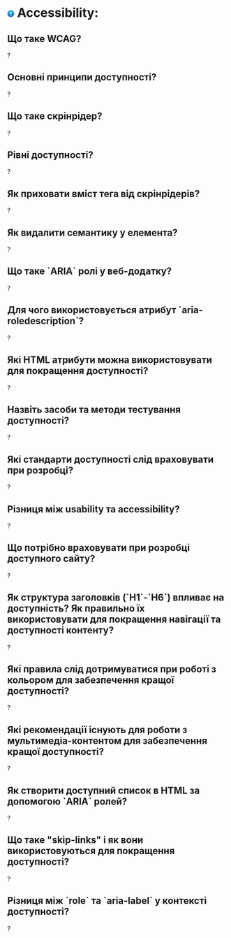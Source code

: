 <h1>
  <img src="../assets/Accessibility.png" width="16" height="16" />
  <span>Accessibility:</span>
</h1>

<h2>Що таке WCAG?</h2>
<p>?</p>

<h2>Основні принципи доступності?</h2>
<p>?</p>

<h2>Що таке скрінрідер?</h2>
<p>?</p>

<h2>Рівні доступності?</h2>
<p>?</p>

<h2>Як приховати вміст тега від скрінрідерів?</h2>
<p>?</p>

<h2>Як видалити семантику у елемента?</h2>
<p>?</p>

<h2>Що таке `ARIA` ролі у веб-додатку?</h2>
<p>?</p>

<h2>Для чого використовується атрибут `aria-roledescription`?</h2>
<p>?</p>

<h2>Які HTML атрибути можна використовувати для покращення доступності?</h2>
<p>?</p>

<h2>Назвіть засоби та методи тестування доступності?</h2>
<p>?</p>

<h2>Які стандарти доступності слід враховувати при розробці?</h2>
<p>?</p>

<h2>Різниця між usability та accessibility?</h2>
<p>?</p>

<h2>Що потрібно враховувати при розробці доступного сайту?</h2>
<p>?</p>

<h2>Як структура заголовків (`H1`-`H6`) впливає на доступність? Як правильно їх використовувати для покращення навігації та доступності контенту?</h2>
<p>?</p>

<h2>Які правила слід дотримуватися при роботі з кольором для забезпечення кращої доступності?</h2>
<p>?</p>

<h2>Які рекомендації існують для роботи з мультимедіа-контентом для забезпечення кращої доступності?</h2>
<p>?</p>

<h2>Як створити доступний список в HTML за допомогою `ARIA` ролей?</h2>
<p>?</p>

<h2>Що таке "skip-links" і як вони використовуються для покращення доступності?</h2>
<p>?</p>

<h2>Різниця між `role` та `aria-label` у контексті доступності?</h2>
<p>?</p>
